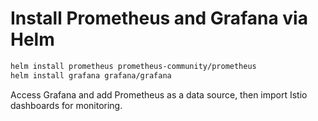 # Install Prometheus and Grafana via Helm

```bash
helm install prometheus prometheus-community/prometheus
helm install grafana grafana/grafana
```
Access Grafana and add Prometheus as a data source, then import Istio dashboards for monitoring.
